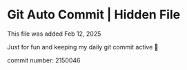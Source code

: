 # Git Auto Commit | Hidden File

This file was added Feb 12, 2025

Just for fun and keeping my daily git commit active 🤪

commit number: 2150046
